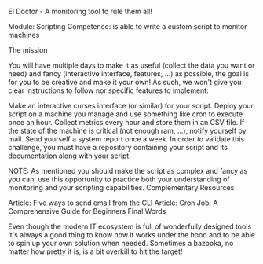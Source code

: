 El Doctor - A monitoring tool to rule them all!

Module: Scripting
Competence: is able to write a custom script to monitor machines

The mission

You will have multiple days to make it as useful (collect the data you want or need) and fancy (interactive interface, features, ...) as possible, the goal is for you to be creative and make it your own! As such, we won't give you clear instructions to follow nor specific features to implement:

Make an interactive curses interface (or similar) for your script.
Deploy your script on a machine you manage and use something like cron to execute once an hour.
Collect metrics every hour and store them in an CSV file.
If the state of the machine is critical (not enough ram, ...), notify yourself by mail.
Send yourself a system report once a week.
In order to validate this challenge, you must have a repository containing your script and its documentation along with your script.

NOTE: As mentioned you should make the script as complex and fancy as you can, use this opportunity to practice both your understanding of monitoring and your scripting capabilities.
Complementary Resources

Article: Five ways to send email from the CLI
Article: Cron Job: A Comprehensive Guide for Beginners
Final Words

Even though the modern IT ecosystem is full of wonderfully designed tools it's always a good thing to know how it works under the hood and to be able to spin up your own solution when needed. Sometimes a bazooka, no matter how pretty it is, is a bit overkill to hit the target!

